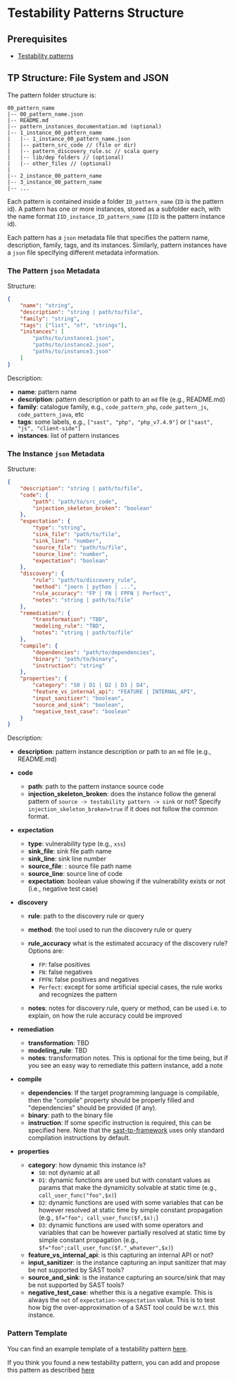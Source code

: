 # Testability Patterns Structure

## Prerequisites

- [Testability patterns](./testability-patterns.md)

## TP Structure: File System and JSON

The pattern folder structure is:

```text
00_pattern_name
|-- 00_pattern_name.json
|-- README.md
|-- pattern_instances_documentation.md (optional)
|-- 1_instance_00_pattern_name
|   |-- 1_instance_00_pattern_name.json
|   |-- pattern_src_code // (file or dir)
|   |-- pattern_discovery_rule.sc // scala query
|   |-- lib/dep folders // (optional)
|   |-- other_files // (optional)
|
|-- 2_instance_00_pattern_name
|-- 3_instance_00_pattern_name
|-- ...
```

Each pattern is contained inside a folder `ID_pattern_name` (`ID` is the pattern id). A pattern has one or more instances, stored as a subfolder each, with the name format `IID_instance_ID_pattern_name` (`IID` is the pattern instance id).

Each pattern has a `json` metadata file that specifies the pattern name, description, family, tags, and its instances. Similarly, pattern instances have a `json` file specifying different metadata information.

### The Pattern `json` Metadata

Structure:

```json
{
    "name": "string",
    "description": "string | path/to/file",
    "family": "string",
    "tags": ["list", "of", "strings"],
    "instances": [
        "paths/to/instance1.json",
        "paths/to/instance2.json",
        "paths/to/instance3.json"
    ]
}
```

Description:

- **name**: pattern name
- **description**: pattern description or path to an `md` file (e.g., README.md)
- **family**: catalogue family, e.g., `code_pattern_php`, `code_pattern_js`, `code_pattern_java`, etc
- **tags**: some labels, e.g., `["sast", "php", "php_v7.4.9"]` or `["sast", "js", "client-side"]`
- **instances**: list of pattern instances

### The Instance `json` Metadata

Structure:

```json
{
    "description": "string | path/to/file",
    "code": {
        "path": "path/to/src_code",
        "injection_skeleton_broken": "boolean"
    },
    "expectation": {
        "type": "string",
        "sink_file": "path/to/file",
        "sink_line": "number",
        "source_file": "path/to/file",
        "source_line": "number",
        "expectation": "boolean"
    },
    "discovery": {
        "rule": "path/to/discovery_rule",
        "method": "joern | python | ...",
        "rule_accuracy": "FP | FN | FPFN | Perfect",
        "notes": "string | path/to/file"
    },
    "remediation": {
        "transformation": "TBD",
        "modeling_rule": "TBD",
        "notes": "string | path/to/file"
    },
    "compile": {
        "dependencies": "path/to/dependencies",
        "binary": "path/to/binary",
        "instruction": "string"
    },
    "properties": {
        "category": "S0 | D1 | D2 | D3 | D4",
        "feature_vs_internal_api": "FEATURE | INTERNAL_API",
        "input_sanitizer": "boolean",
        "source_and_sink": "boolean",
        "negative_test_case": "boolean"
    }
}
```

Description:

- **description**: pattern instance description or path to an `md` file (e.g., README.md)

- **code**

  - **path**: path to the pattern instance source code
  - **injection_skeleton_broken**: does the instance follow the general pattern of `source -> testability pattern -> sink` or not? Specify `injection_skeleton_broken=true` if it does not follow the common format.

- **expectation**

  - **type**: vulnerability type (e.g., `xss`)
  - **sink_file**: sink file path name
  - **sink_line**: sink line number
  - **source_file**: : source file path name
  - **source_line**: source line of code
  - **expectation**: boolean value showing if the vulnerability exists or not (i.e., negative test case)

- **discovery**

  - **rule**: path to the discovery rule or query
  - **method**: the tool used to run the discovery rule or query

    [//]: # (changes to rule_accuracy)

  - **rule_accuracy** what is the estimated accuracy of the discovery rule? Options are:
    - `FP`: false positives
    - `FN`: false negatives
    - `FPFN`: false positives and negatives
    - `Perfect`: except for some artificial special cases, the rule works and recognizes the pattern 
  - **notes**: notes for discovery rule, query or method, can be used i.e. to explain, on how the rule accuracy could be improved

- **remediation**

  - **transformation**: TBD
  - **modeling_rule**: TBD
  - **notes**: transformation notes. This is optional for the time being, but if you see an easy way to remediate this pattern instance, add a note

- **compile**

  - **dependencies**: If the target programming language is compilable, then the "compile" property should be properly filled and "dependencies" should be provided (if any).
  - **binary**: path to the binary file
  - **instruction**: If some specific instruction is required, this can be specified here. Note that the [sast-tp-framework](https://github.com/testable-eu/sast-tp-framework) uses only standard compilation instructions by default.

- **properties**

  - **category**: how dynamic this instance is?
    - `S0`: not dynamic at all
    - `D1`:  dynamic functions are used but with constant values as params that make the dynamicity solvable at static time (e.g., `call_user_func("foo",$x)`)
    - `D2`: dynamic functions are used with some variables that can be however resolved at static time by simple constant propagation (e.g., `$f="foo"; call_user_func($f,$x);`)
    - `D3`:  dynamic functions are used with some operators and variables that can be however partially resolved at static time by simple constant propagation (e.g., `$f="foo";call_user_func($f."_whatever",$x)`)
  - **feature_vs_internal_api**: is this capturing an internal API or not?
  - **input_sanitizer**:  is the instance capturing an input sanitizer that may be not supported by SAST tools?
  - **source_and_sink**: is the instance capturing an source/sink that may be not supported by SAST tools?
  - **negative_test_case**: whether this is a negative example. This is always the `not` of `expectation->expectation` value. This is to test how big the over-approximation of a SAST tool could be w.r.t. this instance.

### Pattern Template

You can find an example template of a testability pattern [here](https://github.com/testable-eu/sast-testability-patterns/tree/master/pattern_template).

If you think you found a new testability pattern, you can add and propose this pattern as described [here](./testability-patterns-adding.md)
